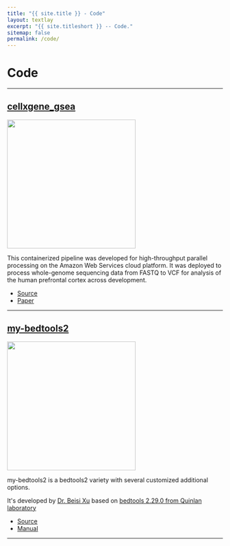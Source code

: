 ```yaml
---
title: "{{ site.title }} - Code"
layout: textlay
excerpt: "{{ site.titleshort }} -- Code."
sitemap: false
permalink: /code/
---
```



# Code

---

## [cellxgene_gsea](https://github.com/stjudecab/cellxgene_gsea)


<img src="{{ site.url }}{{ site.baseurl }}/images/codepic/cellxgene_gsea.png" style="width: 300px"> 

This containerized pipeline was developed for high-throughput parallel processing on the Amazon Web Services cloud platform. It was deployed to process whole-genome sequencing data from FASTQ to VCF for analysis of the human prefrontal cortex across development.

- <a href="https://github.com/stjudecab/cellxgene_gsea"><i class='fab fa-github'></i> Source</a>
- <a href="https://covidexpress.herokuapp.com/"><i class='fa fa-book'></i> Paper</a>

---

## [my-bedtools2](https://my-bedtools2.readthedocs.io/en/latest)


<img src="{{ site.url }}{{ site.baseurl }}/images/codepic/my-bedtools2.png" style="width: 300px"> 


my-bedtools2 is a bedtools2 variety with several customized additional options.

It's developed by [Dr. Beisi Xu](https://github.com/xubeisi) based on [bedtools 2.29.0 from Quinlan laboratory](https://github.com/arq5x/bedtools2/releases/tag/v2.29.0)


- <a href="https://github.com/xubeisi/bedtools2"><i class='fab fa-github'></i> Source</a>
- <a href="https://my-bedtools2.readthedocs.io/en/latest"><i class='fa fa-book'></i> Manual</a>

---

